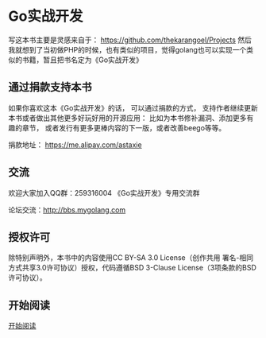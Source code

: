 Go实战开发
===================

写这本书主要是灵感来自于： https://github.com/thekarangoel/Projects 然后我就想到了当初做PHP的时候，也有类似的项目，觉得golang也可以实现一个类似的书籍，暂且把书名定为《Go实战开发》

## 通过捐款支持本书   

如果你喜欢这本《Go实战开发》的话， 可以通过捐款的方式， 支持作者继续更新本书或者做出其他更多好玩好用的开源应用： 比如为本书修补漏洞、添加更多有趣的章节， 或者发行有更多更棒内容的下一版，或者改善beego等等。

捐款地址： https://me.alipay.com/astaxie

## 交流

欢迎大家加入QQ群：259316004 《Go实战开发》专用交流群

论坛交流：http://bbs.mygolang.com


## 授权许可

除特别声明外，本书中的内容使用CC BY-SA 3.0 License（创作共用 署名-相同方式共享3.0许可协议）授权，代码遵循BSD 3-Clause License（3项条款的BSD许可协议）。

## 开始阅读

[开始阅读](ebook/zh/preface.md)
